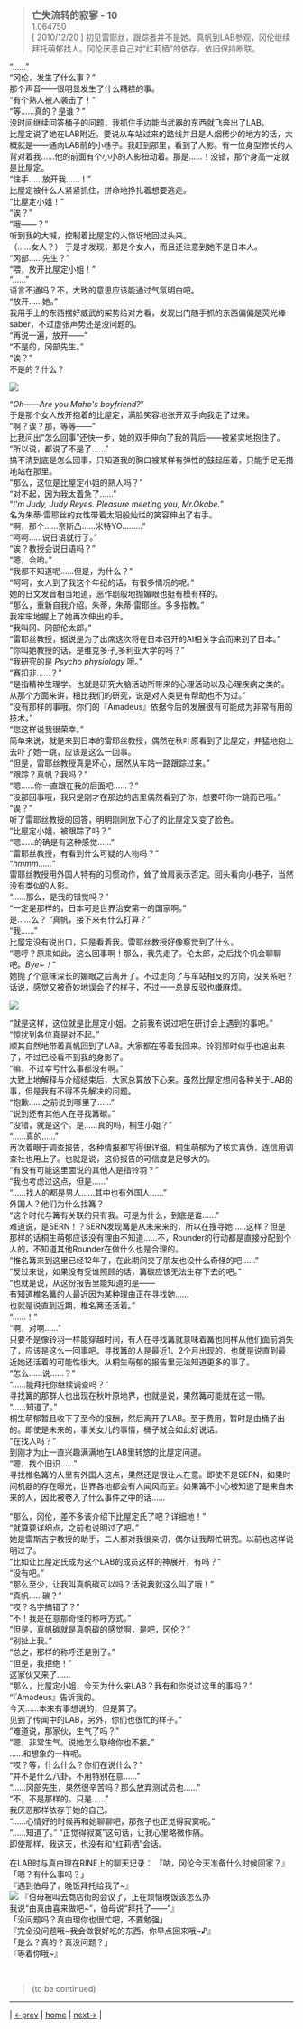 > <big> **亡失流转的寂寥 - 10** </big>  
> 1.064750  
> [ 2010/12/20 ] 初见雷耶丝，跟踪者并不是她。真帆到LAB参观，冈伦继续拜托萌郁找人。冈伦厌恶自己对“红莉栖”的依存，依旧保持断联。  

“……”  
“冈伦，发生了什么事？”  
那个声音——很明显发生了什么糟糕的事。  
“有个熟人被人袭击了！”  
“等……真的？是谁？”  
没时间继续回答桶子的问题，我抓住手边能当武器的东西就飞奔出了LAB。  
比屋定说了她在LAB附近。要说从车站过来的路线并且是人烟稀少的地方的话，大概就是——通向LAB前的小巷子。我赶到那里，看到了人影。有一位身型修长的人背对着我……他的前面有个小小的人影扭动着。那是……！没错，那个身高一定就是比屋定。  
“住手……放开我……！”  
比屋定被什么人紧紧抓住，拼命地挣扎着想要逃走。  
“比屋定小姐！”  
“诶？”  
“哦——？”  
听到我的大喊，控制着比屋定的人惊讶地回过头来。  
（……女人？）
于是才发现，那是个女人，而且还注意到她不是日本人。  
“冈部……先生？”  
“喂，放开比屋定小姐！”  
“……”  
语言不通吗？不，大致的意思应该能通过气氛明白吧。  
“放开……她。”  
我用手上的东西摆好威武的架势给对方看，发现出门随手抓的东西偏偏是荧光棒saber，不过虚张声势还是没问题的。  
“再说一遍，放开——”  
“不是的，冈部先生。”  
“诶？”  
不是的？什么？  

![](../pics/0060-1.png)

“*Oh——Are you Maho's boyfriend?*”  
于是那个女人放开抱着的比屋定，满脸笑容地张开双手向我走了过来。  
“啊？诶？那，等等——”  
比我问出“怎么回事”还快一步，她的双手伸向了我的背后——被紧实地抱住了。  
“所以说，都说了不是了……”  
搞不清到底是怎么回事，只知道我的胸口被某样有弹性的鼓起压着，只能手足无措地站在那里。  
“那么，这位是比屋定小姐的熟人吗？”  
“对不起，因为我太着急了……”  
“*I'm Judy, Judy Reyes. Pleasure meeting you, Mr.Okabe.*”  
名为朱蒂·雷耶丝的女性带着太阳般灿烂的笑容伸出了右手。  
“啊，那个……奈斯凸……米特YO………”  
“呵呵……说日语就行了。”  
“诶？教授会说日语吗？”  
“嗯，会哟。”  
“我都不知道呢……但是，为什么？”  
“呵呵，女人到了我这个年纪的话，有很多情况的呢。”  
她的日文发音相当地道，恶作剧般地抛媚眼也挺有模有样的。  
“那么，重新自我介绍。朱蒂，朱蒂·雷耶丝。多多指教。”  
我牢牢地握上了她再次伸出的手。  
“我叫冈、冈部伦太郎。”  
“雷耶丝教授，据说是为了出席这次将在日本召开的AI相关学会而来到了日本。”  
“你叫她教授的话，是维克多·孔多利亚大学的吗？”  
“我研究的是 *Psycho physiology* 哦。”  
“赛扣非……？”  
“是指精神生理学。也就是研究大脑活动所带来的心理活动以及心理疾病之类的。  
 从那个方面来讲，相比我们的研究，说是对人类更有帮助也不为过。”  
“没有那样的事哦。你们的『Amadeus』依据今后的发展很有可能成为非常有用的技术。”  
“您这样说我很荣幸。”  
简单来说，就是来到日本的雷耶丝教授，偶然在秋叶原看到了比屋定，并猛地抱上去吓了她一跳，应该是这么一回事。  
“但是，雷耶丝教授真是坏心，居然从车站一路跟踪过来。”  
“跟踪？真帆？我吗？”  
“嗯……你一直跟在我的后面吧……？”  
“没那回事哦，我只是刚才在那边的店里偶然看到了你，想要吓你一跳而已哦。”  
“诶？”  
听了雷耶丝教授的回答，明明刚刚放下心了的比屋定又变了脸色。  
“比屋定小姐，被跟踪了吗？”  
“嗯……的确是有这种感觉……”  
“雷耶丝教授，有看到什么可疑的人物吗？”  
“*hmmm……*”  
雷耶丝教授用外国人特有的习惯动作，耸了耸肩表示否定。回头看向小巷子，当然没有类似的人影。  
“……那么，是我的错觉吗？”  
“一定是那样的，日本可是世界治安第一的国家啊。”  
是……么？
“真帆，接下来有什么打算？”  
“我……”  
比屋定没有说出口，只是看着我。雷耶丝教授好像察觉到了什么。  
“嗯哼？原来如此，这么回事啊！那么，我先走了。伦太郎，之后找个机会聊聊吧。*Bye~！*”  
她抛了个意味深长的媚眼之后离开了。不过走向了与车站相反的方向，没关系吧？话说，感觉又被奇妙地误会了的样子，不过一一总是反驳也嫌麻烦。  

![](../pics/0060-2.png)

“就是这样，这位就是比屋定小姐。之前我有说过吧在研讨会上遇到的事吧。”  
“惊扰到各位真是对不起。”  
顺其自然地带着真帆回到了LAB。大家都在等着我回来。铃羽那时似乎也追出来了，不过已经看不到我的身影了。  
“嘛，不过幸亏什么事都没有啊。”  
大致上地解释与介绍结束后，大家总算放下心来。虽然比屋定想问各种关于LAB的事，但是我有不得不先解决的问题。  
“抱歉……之前说到哪里了……”  
“说到还有其他人在寻找篝碳。”  
“没错，就是这个。是……真的吗，桐生小姐？”  
“……真的……”  
再次着眼于调查报告，各种情报都写得很详细。桐生萌郁为了核实真伪，连信用调查社也用上了。也就是说，这份报告的可信度是足够大的。  
“有没有可能这里面说的其他人是指铃羽？”  
“我也考虑过这点，但是……”  
“……找人的都是男人……其中也有外国人……”  
外国人？他们为什么找篝？  
“这个时代与篝有关联的只有我。可是为什么，到底是谁……”  
难道说，是SERN！？SERN发现篝是从未来来的，所以在搜寻她……这样？但是那样的话桐生萌郁应该没有理由不知道……不，Rounder的行动都是直接分配到个人的，不知道其他Rounder在做什么也是合理的。  
“椎名篝来到这里已经12年了，在此期间交了朋友也没什么奇怪的吧……”  
“反过来说，如果没有受谁照顾的话，篝碳应该无法生存下去的吧。”  
“也就是说，从这份报告里能知道的是——  
 有知道椎名篝的人最近因为某种理由正在寻找她……  
 也就是说直到近期，椎名篝还活着。”  
“……！”  
“啊，对啊……”  
只要不是像铃羽一样能穿越时间，有人在寻找篝就意味着篝也同样从他们面前消失了，应该是这么一回事吧。寻找篝的人是最近1、2个月出现的，也就是说直到最近她还活着的可能性很大。从桐生萌郁的报告里无法知道更多的事了。  
“怎么……说……？”  
“……能拜托你继续调查吗？”  
寻找篝的那群人也出现在秋叶原地界，也就是说，果然篝可能就在这一带。  
“……知道了。”  
桐生萌郁暂且收下了至今的报酬，然后离开了LAB。至于费用，暂时是由桶子出的。即使是未来的，事关女儿的事情，桶子就会如此好说话。  
“在找人吗？”  
到刚才为止一直兴趣满满地在LAB里转悠的比屋定问道。  
“嗯，找个旧识……”  
寻找椎名篝的人里有外国人这点，果然还是很让人在意。即使不是SERN，如果时间机器的存在曝光，世界各地都会有人闻风而至。如果篝不小心被知道了是来自未来的人，因此被卷入了什么事件之中的话……  

“那么，冈伦，差不多该介绍下比屋定氏了吧？详细地！”  
“就算要详细点，之前也说明过了吧。”  
她是雷斯吉宁教授的助手，二人都对我很亲切，偶尔让我帮忙研究。以前也这样说明过了。  
“比如让比屋定氏成为这个LAB的成员这样的神展开，有吗？”  
“没有吧。”  
“那么至少，让我叫真帆碳可以吗？话说我就这么叫了哦！”  
“真帆……碳？”  
“哎？名字搞错了？”  
“不！我是在意那奇怪的称呼方式。”  
“但是，真帆碳就是真帆碳的感觉啊，是吧，冈伦？”  
“别扯上我。”  
“总之，那样的称呼还是别了。”  
“但是，我拒绝！”  
这家伙又来了……  
“那么，比屋定小姐，今天为什么来LAB？我有和你说过这里的事吗？”  
“『Amadeus』告诉我的。  
 今天……本来有事想说的，但是算了。  
 见到了传闻中的LAB，另外，你们也很忙的样子。”  
“难道说，那家伙，生气了吗？”  
“嗯，非常生气。说她怎么联络你也不接。”  
……和想象的一样呢。  
“哎？等，什么什么？你们在说什么？”  
“并不是什么八卦，不用特别在意……”  
“……冈部先生，果然很辛苦吗？那么放弃测试员也……”  
“不，不是那样的。只是……”  
我厌恶那样依存于她的自己。  
“……心情好的时候再和她聊聊吧，那孩子也正觉得寂寞呢。”  
“……知道了。”
“正觉得寂寞”这句话，让我心里略微作痛。  
即使那样，我这天，也没有和“红莉栖”会话。  

在LAB时与真由理在RINE上的聊天记录：
『呐，冈伦今天准备什么时候回家？』  
「嗯？有什么事吗？」  
『遇到伯母了，晚饭拜托给我了~』  
 ![](../pics/0060-3.png)
『伯母被叫去商店街的会议了，正在烦恼晚饭该怎么办  
 我说“由真由喜来做吧~”，伯母说“拜托了——”』  
「没问题吗？真由理你也很忙吧，不要勉强」  
『完全没问题哦~我会做很好吃的东西，你早点回来哦~♪』  
「是么？真的？真没问题？」  
『等着你哦~』  


<br/>

> (to be continued)
---

| [←prev](./0059) | [home](../../) | [next→](./0061) |
